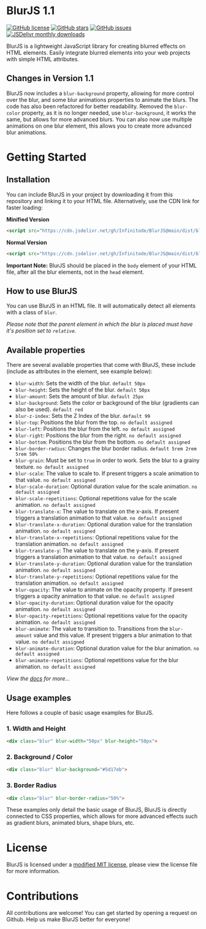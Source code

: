 # BlurJS 1.1

[![GitHub license](https://img.shields.io/badge/license-compliance-green.svg)](https://github.com/infinitode/blurjs/blob/main/LICENSE)
[![GitHub stars](https://img.shields.io/github/stars/infinitode/blurjs.svg)](https://github.com/infinitode/blurjs/stargazers)
[![GitHub issues](https://img.shields.io/github/issues/infinitode/blurjs.svg)](https://github.com/infinitode/blurjs/issues)
[![JSDelivr monthly downloads](https://data.jsdelivr.com/v1/package/gh/Infinitode/BlurJS/badge?style=rounded)](https://www.jsdelivr.com/package/gh/Infinitode/BlurJS)

BlurJS is a lightweight JavaScript library for creating blurred effects on HTML elements. Easily integrate blurred elements into your web projects with simple HTML attributes.

## Changes in Version 1.1

BlurJS now includes a `blur-background` property, allowing for more control over the blur, and some blur animations properties to animate the blurs. The code has also been refactored for better readability. Removed the `blur-color` property, as it is no longer needed, use `blur-background`, it works the same, but allows for more advanced blurs. You can also now use multiple animations on one blur element, this allows you to create more advanced blur animations.

# Getting Started

## Installation

You can include BlurJS in your project by downloading it from this repository and linking it to your HTML file. Alternatively, use the CDN link for faster loading:

**Minified Version**
```html
<script src="https://cdn.jsdelivr.net/gh/Infinitode/BlurJS@main/dist/blur.min.js"></script>
```

**Normal Version**
```html
<script src="https://cdn.jsdelivr.net/gh/Infinitode/BlurJS@main/dist/blur.js"></script>
```

**Important Note:** BlurJS should be placed in the `body` element of your HTML file, after all the blur elements, not in the `head` element.

## How to use BlurJS

You can use BlurJS in an HTML file. It will automatically detect all elements with a class of `blur`.

*Please note that the parent element in which the blur is placed must have it's position set to `relative`.*

## Available properties

There are several available properties that come with BlurJS, these include (include as attributes in the element, see example below):

- `blur-width`: Sets the width of the blur. `default 50px`
- `blur-height`: Sets the height of the blur. `default 50px`
- `blur-amount`: Sets the amount of blur. `default 25px`
- `blur-background`: Sets the color or background of the blur (gradients can also be used). `default red`
- `blur-z-index`: Sets the Z Index of the blur. `default 99`
- `blur-top`: Positions the blur from the top. `no default assigned`
- `blur-left`: Positions the blur from the left. `no default assigned`
- `blur-right`: Positions the blur from the right. `no default assigned`
- `blur-bottom`: Positions the blur from the bottom. `no default assigned`
- `blur-border-radius`: Changes the blur border radius. `default 5rem 2rem 5rem 50%`
- `blur-grain`: Must be set to `true` in order to work. Sets the blur to a grainy texture. `no default assigned`
- `blur-scale`: The value to scale to. If present triggers a scale animation to that value. `no default assigned`
- `blur-scale-duration`: Optional duration value for the scale animation. `no default assigned`
- `blur-scale-repetitions`: Optional repetitions value for the scale animation. `no default assigned`
- `blur-translate-x`: The value to translate on the x-axis. If present triggers a translation animation to that value. `no default assigned`
- `blur-translate-x-duration`: Optional duration value for the translation animation. `no default assigned`
- `blur-translate-x-repetitions`: Optional repetitions value for the translation animation. `no default assigned`
- `blur-translate-y`: The value to translate on the y-axis. If present triggers a translation animation to that value. `no default assigned`
- `blur-translate-y-duration`: Optional duration value for the translation animation. `no default assigned`
- `blur-translate-y-repetitions`: Optional repetitions value for the translation animation. `no default assigned`
- `blur-opacity`: The value to animate on the opacity property. If present triggers a opacity animation to that value. `no default assigned`
- `blur-opacity-duration`: Optional duration value for the opacity animation. `no default assigned`
- `blur-opacity-repetitions`: Optional repetitions value for the opacity animation. `no default assigned`
- `blur-animate`: The value to transition to. Transitions from the `blur-amount` value and this value. If present triggers a blur animation to that value. `no default assigned`
- `blur-animate-duration`: Optional duration value for the blur animation. `no default assigned`
- `blur-animate-repetitions`: Optional repetitions value for the blur animation. `no default assigned`

*View the [docs](https://infinitode-docs.gitbook.io/documentation/package-documentation/blurjs-package-documentation) for more...*

## Usage examples

Here follows a couple of basic usage examples for BlurJS.

### 1. Width and Height
```HTML
<div class="blur" blur-width="50px" blur-height="50px">
```

### 2. Background / Color
```HTML
<div class="blur" blur-background="#5d17eb">
```

### 3. Border Radius
```HTML
<div class="blur" blur-border-radius="50%">
```

These examples only detail the basic usage of BlurJS, BlurJS is directly connected to CSS properties, which allows for more advanced effects such as gradient blurs, animated blurs, shape blurs, etc.

# License

BlurJS is licensed under a [modified MIT license](https://github.com/infinitode/blurjs/blob/main/LICENSE), please view the license file for more information.

# Contributions

All contributions are welcome! You can get started by opening a request on Github. Help us make BlurJS better for everyone!
